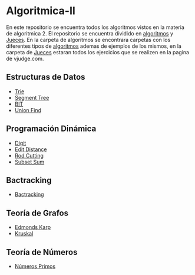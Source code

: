 # Algoritmica-II
En este repositorio se encuentra todos los algoritmos vistos en la materia de algoritmica 2.
El repositorio se encuentra dividido en [algoritmos](https://github.com/TDVCool123/Algoritmica-II/tree/main/Algoritmos) y [Jueces](https://github.com/TDVCool123/Algoritmica-II/tree/main/Jueces).
En la carpeta de algoritmos se encontrara carpetas con los diferentes tipos de [algoritmos](https://github.com/TDVCool123/Algoritmica-II/tree/main/Algoritmos) ademas de ejemplos de los mismos, en la carpeta de [Jueces](https://github.com/TDVCool123/Algoritmica-II/tree/main/Jueces) estaran todos los ejercicios que se realizen en la pagina de vjudge.com.

## Estructuras de Datos
-  [Trie](https://github.com/TDVCool123/Algoritmica-II/tree/main/Algoritmos/Estructura_De_Datos/Trie)
-  [Segment Tree](https://github.com/TDVCool123/Algoritmica-II/tree/main/Algoritmos/Estructura_De_Datos/Segment%20Tree)
-  [BIT](https://github.com/TDVCool123/Algoritmica-II/tree/main/Algoritmos/Estructura_De_Datos/BIT)
-  [Union Find](https://github.com/TDVCool123/Algoritmica-II/tree/main/Algoritmos/Estructura_De_Datos/Union_Find)


## Programación Dinámica
-  [Digit](https://github.com/TDVCool123/Algoritmica-II/tree/main/Algoritmos/Programacion_Dinamica/Digit)
-  [Edit Distance](https://github.com/TDVCool123/Algoritmica-II/tree/main/Algoritmos/Programacion_Dinamica/Edit_Distance)
-  [Rod Cutting](https://github.com/TDVCool123/Algoritmica-II/tree/main/Algoritmos/Programacion_Dinamica/Rod_Cutting)
-  [Subset Sum]()

## Bactracking
-  [Bactracking](https://github.com/TDVCool123/Algoritmica-II/tree/main/Algoritmos/Bactracking)

## Teoría de Grafos
-  [Edmonds Karp]()
-  [Kruskal]()

## Teoría de Números
-  [Números Primos]()
